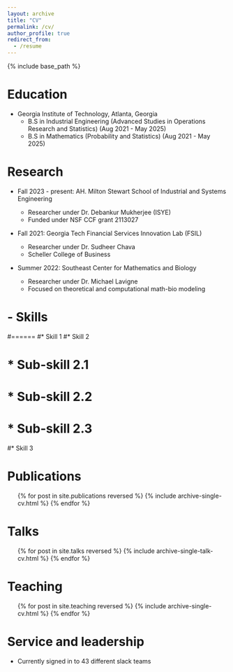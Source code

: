 ```yaml
---
layout: archive
title: "CV"
permalink: /cv/
author_profile: true
redirect_from:
  - /resume
---
```


{% include base_path %}

Education
======
* Georgia Institute of Technology, Atlanta, Georgia
  * B.S in Industrial Engineering (Advanced Studies in Operations Research and Statistics) (Aug 2021 - May 2025)
  * B.S in Mathematics (Probability and Statistics)                                        (Aug 2021 - May 2025)

Research
======
* Fall 2023 - present: AH. Milton Stewart School of Industrial and Systems Engineering
  * Researcher under Dr. Debankur Mukherjee (ISYE) 
  * Funded under NSF CCF grant 2113027

* Fall 2021: Georgia Tech Financial Services Innovation Lab (FSIL)
  * Researcher under Dr. Sudheer Chava
  * Scheller College of Business

* Summer 2022: Southeast Center for Mathematics and Biology
  * Researcher under Dr. Michael Lavigne
  * Focused on theoretical and computational math-bio modeling
  
# - Skills
#======
#* Skill 1
#* Skill 2
#  * Sub-skill 2.1
#  * Sub-skill 2.2
#  * Sub-skill 2.3
#* Skill 3

Publications
======
  <ul>{% for post in site.publications reversed %}
    {% include archive-single-cv.html %}
  {% endfor %}</ul>
  
Talks
======
  <ul>{% for post in site.talks reversed %}
    {% include archive-single-talk-cv.html  %}
  {% endfor %}</ul>
  
Teaching
======
  <ul>{% for post in site.teaching reversed %}
    {% include archive-single-cv.html %}
  {% endfor %}</ul>
  
Service and leadership
======
* Currently signed in to 43 different slack teams
